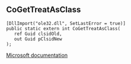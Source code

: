 ## CoGetTreatAsClass

```
[DllImport("ole32.dll", SetLastError = true)]
public static extern int CoGetTreatAsClass(
   ref Guid clsidOld,
   out Guid pClsidNew
);
```

[Microsoft documentation](https://docs.microsoft.com/en-us/windows/win32/api/combaseapi/nf-combaseapi-cogettreatasclass)
